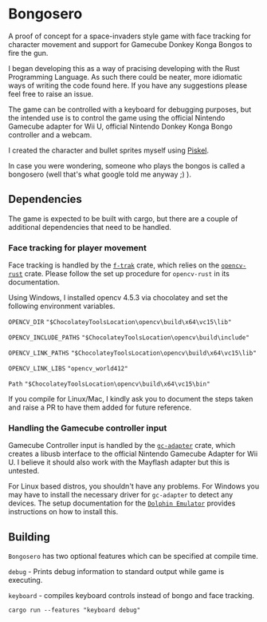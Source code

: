 # Bongosero

A proof of concept for a space-invaders style game with face tracking for character movement and support for Gamecube Donkey Konga Bongos to fire the gun.

I began developing this as a way of pracising developing with the Rust Programming Language. As such there could be neater, more idiomatic ways of writing the code found here. If you have any suggestions please feel free to raise an issue.

The game can be controlled with a keyboard for debugging purposes, but the intended use is to control the game using the official Nintendo Gamecube adapter for Wii U, official Nintendo Donkey Konga Bongo controller and a webcam.

I created the character and bullet sprites myself using <a href="https://www.piskelapp.com/">Piskel</a>.

In case you were wondering, someone who plays the bongos is called a bongosero (well that's what google told me anyway ;) ).

## Dependencies
The game is expected to be built with cargo, but there are a couple of additional dependencies that need to be handled.

### Face tracking for player movement
Face tracking is handled by the [`f-trak`](https://github.com/Payne325/f-trak) crate, which relies on the [`opencv-rust`](https://github.com/twistedfall/opencv-rust) crate. Please follow the set up procedure for `opencv-rust` in its documentation.

Using Windows, I installed opencv 4.5.3 via chocolatey and set the following environment variables.

`OPENCV_DIR` `"$ChocolateyToolsLocation\opencv\build\x64\vc15\lib"`

`OPENCV_INCLUDE_PATHS` `"$ChocolateyToolsLocation\opencv\build\include"`

`OPENCV_LINK_PATHS` `"$ChocolateyToolsLocation\opencv\build\x64\vc15\lib"`

`OPENCV_LINK_LIBS` `"opencv_world412"`

`Path` `"$ChocolateyToolsLocation\opencv\build\x64\vc15\bin"`

If you compile for Linux/Mac, I kindly ask you to document the steps taken and raise a PR to have them added for future reference. 

### Handling the Gamecube controller input
Gamecube Controller input is handled by the [`gc-adapter`](https://github.com/jam1garner/gc-adapter) crate, which creates a libusb interface to the official Nintendo Gamecube Adapter for Wii U. I believe it should also work with the Mayflash adapter but this is untested.

For Linux based distros, you shouldn't have any problems.
For Windows you may have to install the necessary driver for `gc-adapter` to detect any devices. The setup documentation for the [`Dolphin Emulator`](https://dolphin-emu.org/docs/guides/how-use-official-gc-controller-adapter-wii-u/#Windows) provides instructions on how to install this.  

## Building

`Bongosero` has two optional features which can be specified at compile time.

`debug` - Prints debug information to standard output while game is executing.

`keyboard` - compiles keyboard controls instead of bongo and face tracking.

```
cargo run --features "keyboard debug"
```
